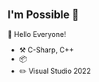 ## I'm Possible :wave:

🎊 Hello Everyone!

- :hammer_and_pick: C-Sharp, C++
- :package: 
- :pencil2: Visual Studio 2022

